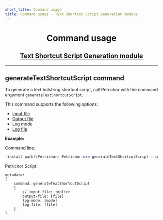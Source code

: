 ```yaml
---
short_title: Command usage
title: Command usage - Text Shortcut Script Generation module
---
```


<h1 align="center">Command usage</h1>
<h2 align="center"><a href="./index.html">Text Shortcut Script Generation module</a></h2>


---
## generateTextShortcutScript command

To generate a text hotstring shortcut script, call Petrichor with the command argument `generateTextShortcutScript`.

This command supports the following options:

- [Input file](../../getting-started/command-usage.html#input-file-option)
- [Output file](../../getting-started/command-usage.html#output-file-option)
- [Log mode](../../getting-started/command-usage.html#log-mode-option)
- [Log file](../../getting-started/command-usage.html#log-file-option)


**Example:**

Command line:
```powershell
[install path]\Petrichor> Petrichor.exe generateTextShortcutScript --inputFile [file] --outputFile [file] --logMode [mode] --logFile [file]
```

Petrichor Script:
```petrichor
metadata:
{
	command: generateTextShortcutScript
	{
		// input-file: implict
		output-file: [file]
		log-mode: [mode]
		log-file: [file]
	}
}
```
